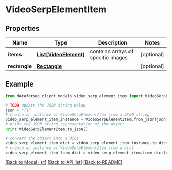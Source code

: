 # VideoSerpElementItem


## Properties

Name | Type | Description | Notes
------------ | ------------- | ------------- | -------------
**items** | [**List[VideoElement]**](VideoElement.md) | contains arrays of specific images | [optional] 
**rectangle** | [**Rectangle**](Rectangle.md) |  | [optional] 

## Example

```python
from dataforseo_client.models.video_serp_element_item import VideoSerpElementItem

# TODO update the JSON string below
json = "{}"
# create an instance of VideoSerpElementItem from a JSON string
video_serp_element_item_instance = VideoSerpElementItem.from_json(json)
# print the JSON string representation of the object
print VideoSerpElementItem.to_json()

# convert the object into a dict
video_serp_element_item_dict = video_serp_element_item_instance.to_dict()
# create an instance of VideoSerpElementItem from a dict
video_serp_element_item_form_dict = video_serp_element_item.from_dict(video_serp_element_item_dict)
```
[[Back to Model list]](../README.md#documentation-for-models) [[Back to API list]](../README.md#documentation-for-api-endpoints) [[Back to README]](../README.md)


